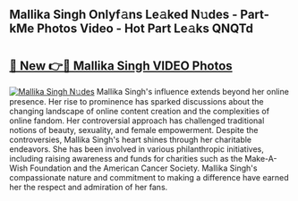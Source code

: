 ## Mallika Singh Onlyf𝚊ns Le𝚊ked N𝚞des - Part-kMe Photos Video - Hot Part Le𝚊ks QNQTd

# <h2><a href="http://ac48068.deff.icu/?id=Mallika+Singh">🔗 New 👉🔴 Mallika Singh VIDEO Photos</a></h2>

[![Mallika Singh N𝚞des](https://i.imgur.com/rIISA9y.gif)](http://ac48068.deff.icu/?id=Mallika+Singh)
Mallika Singh's influence extends beyond her online presence. Her rise to prominence has sparked discussions about the changing landscape of online content creation and the complexities of online fandom. Her controversial approach has challenged traditional notions of beauty, sexuality, and female empowerment. Despite the controversies, Mallika Singh's heart shines through her charitable endeavors. She has been involved in various philanthropic initiatives, including raising awareness and funds for charities such as the Make-A-Wish Foundation and the American Cancer Society. Mallika Singh's compassionate nature and commitment to making a difference have earned her the respect and admiration of her fans.
